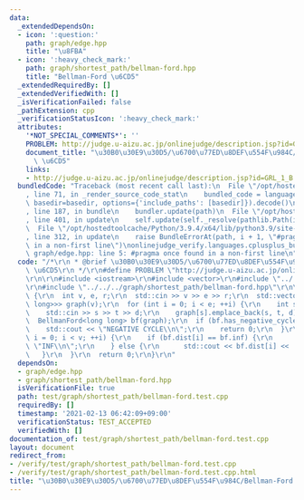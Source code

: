 ```yaml
---
data:
  _extendedDependsOn:
  - icon: ':question:'
    path: graph/edge.hpp
    title: "\u8FBA"
  - icon: ':heavy_check_mark:'
    path: graph/shortest_path/bellman-ford.hpp
    title: "Bellman-Ford \u6CD5"
  _extendedRequiredBy: []
  _extendedVerifiedWith: []
  _isVerificationFailed: false
  _pathExtension: cpp
  _verificationStatusIcon: ':heavy_check_mark:'
  attributes:
    '*NOT_SPECIAL_COMMENTS*': ''
    PROBLEM: http://judge.u-aizu.ac.jp/onlinejudge/description.jsp?id=GRL_1_B
    document_title: "\u30B0\u30E9\u30D5/\u6700\u77ED\u8DEF\u554F\u984C/Bellman-Ford\
      \ \u6CD5"
    links:
    - http://judge.u-aizu.ac.jp/onlinejudge/description.jsp?id=GRL_1_B
  bundledCode: "Traceback (most recent call last):\n  File \"/opt/hostedtoolcache/Python/3.9.4/x64/lib/python3.9/site-packages/onlinejudge_verify/documentation/build.py\"\
    , line 71, in _render_source_code_stat\n    bundled_code = language.bundle(stat.path,\
    \ basedir=basedir, options={'include_paths': [basedir]}).decode()\n  File \"/opt/hostedtoolcache/Python/3.9.4/x64/lib/python3.9/site-packages/onlinejudge_verify/languages/cplusplus.py\"\
    , line 187, in bundle\n    bundler.update(path)\n  File \"/opt/hostedtoolcache/Python/3.9.4/x64/lib/python3.9/site-packages/onlinejudge_verify/languages/cplusplus_bundle.py\"\
    , line 401, in update\n    self.update(self._resolve(pathlib.Path(included), included_from=path))\n\
    \  File \"/opt/hostedtoolcache/Python/3.9.4/x64/lib/python3.9/site-packages/onlinejudge_verify/languages/cplusplus_bundle.py\"\
    , line 312, in update\n    raise BundleErrorAt(path, i + 1, \"#pragma once found\
    \ in a non-first line\")\nonlinejudge_verify.languages.cplusplus_bundle.BundleErrorAt:\
    \ graph/edge.hpp: line 5: #pragma once found in a non-first line\n"
  code: "/*\r\n * @brief \u30B0\u30E9\u30D5/\u6700\u77ED\u8DEF\u554F\u984C/Bellman-Ford\
    \ \u6CD5\r\n */\r\n#define PROBLEM \"http://judge.u-aizu.ac.jp/onlinejudge/description.jsp?id=GRL_1_B\"\
    \r\n\r\n#include <iostream>\r\n#include <vector>\r\n#include \"../../../graph/edge.hpp\"\
    \r\n#include \"../../../graph/shortest_path/bellman-ford.hpp\"\r\n\r\nint main()\
    \ {\r\n  int v, e, r;\r\n  std::cin >> v >> e >> r;\r\n  std::vector<std::vector<Edge<long\
    \ long>>> graph(v);\r\n  for (int i = 0; i < e; ++i) {\r\n    int s, t, d;\r\n\
    \    std::cin >> s >> t >> d;\r\n    graph[s].emplace_back(s, t, d);\r\n  }\r\n\
    \  BellmanFord<long long> bf(graph);\r\n  if (bf.has_negative_cycle(r)) {\r\n\
    \    std::cout << \"NEGATIVE CYCLE\\n\";\r\n    return 0;\r\n  }\r\n  for (int\
    \ i = 0; i < v; ++i) {\r\n    if (bf.dist[i] == bf.inf) {\r\n      std::cout <<\
    \ \"INF\\n\";\r\n    } else {\r\n      std::cout << bf.dist[i] << '\\n';\r\n \
    \   }\r\n  }\r\n  return 0;\r\n}\r\n"
  dependsOn:
  - graph/edge.hpp
  - graph/shortest_path/bellman-ford.hpp
  isVerificationFile: true
  path: test/graph/shortest_path/bellman-ford.test.cpp
  requiredBy: []
  timestamp: '2021-02-13 06:42:09+09:00'
  verificationStatus: TEST_ACCEPTED
  verifiedWith: []
documentation_of: test/graph/shortest_path/bellman-ford.test.cpp
layout: document
redirect_from:
- /verify/test/graph/shortest_path/bellman-ford.test.cpp
- /verify/test/graph/shortest_path/bellman-ford.test.cpp.html
title: "\u30B0\u30E9\u30D5/\u6700\u77ED\u8DEF\u554F\u984C/Bellman-Ford \u6CD5"
---
```

